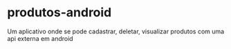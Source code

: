 # produtos-android
Um aplicativo onde se pode cadastrar, deletar, visualizar produtos com uma api externa em android
